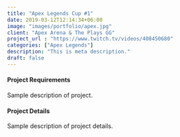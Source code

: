 ```yaml
---
title: "Apex Legends Cup #1"
date: 2019-03-12T12:14:34+06:00
image: "images/portfolio/apex.jpg"
client: "Apex Arena & The Plays GG"
project_url : "https://www.twitch.tv/videos/408450680"
categories: ["Apex Legends"]
description: "This is meta description."
draft: false
---
```


#### Project Requirements

Sample description of project.


#### Project Details

Sample description of project details.
